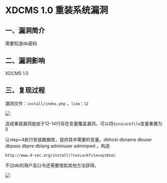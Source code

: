 XDCMS 1.0 重装系统漏洞
======================

一、漏洞简介
------------

需要知道db密码

二、漏洞影响
------------

XDCMS 1.0

三、复现过程
------------

漏洞文件：`install/index.php` ，`line：12`

![](resource/XDCMS1.0重装系统漏洞/media/rId24.jpg)

造成重装漏洞是由于12-14行存在变量覆盖漏洞，可以将`$insLockfile`变量重置为0

让step=4执行安装数据库，提供其中需要的变量。dbhost dbname dbuser dbpass
dbpre dblang adminuser adminpwd 。构造

    http://www.0-sec.org/install/?insLockfile=xyz0sec

不过db的用户及口令还需要借助其他方法获得。

![](resource/XDCMS1.0重装系统漏洞/media/rId25.jpg)
